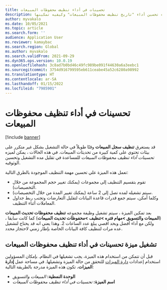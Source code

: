 ```yaml
---
title: تحسينات في أداء تنظيف محفوظات المبيعات
description: يصف هذا الموضوع ميزه تحسين أداء "تاريخ تنظيف محفوظات المبيعات" وكيفيه تمكينها.
author: myvakalo
ms.date: 10/05/2021
ms.topic: article
ms.search.form: ''
audience: Application User
ms.reviewer: kamaybac
ms.search.region: Global
ms.author: myvakalo
ms.search.validFrom: 2021-09-29
ms.dyn365.ops.version: 10.0.19
ms.openlocfilehash: 3c8ad7b0bd46c49fc989be091f44630a6a3eebc1
ms.sourcegitcommit: 3754d916799595eb611ceabe45a52c6280a98992
ms.translationtype: HT
ms.contentlocale: ar-SA
ms.lasthandoff: 01/15/2022
ms.locfileid: "7985901"
---
```

# <a name="sales-history-cleanup-performance-improvements"></a>تحسينات في أداء تنظيف محفوظات المبيعات

[!include [banner](../includes/banner.md)]

قد يستغرق **تنظيف سجل المبيعات** وقتًا طويلاً في حالة التشغيل بشكل غير متكرر على بيئات تحتوي على كمية كبيرة من تحديثات المبيعات. في هذه الحالات ، يمكن لميزه *تحسينات أداء تنظيف محفوظات المبيعات* للمساعدة في تقليل مده التشغيل وتحسين الوثوقيه.

تعمل هذه الميزة علي تحسين مهمة التنظيف الموجودة بالطرق التالية:

- تقوم بتقسيم التنظيف إلى مجموعات (يمكنك تغيير حجم المجموعة من خلال التخصيصات).
- سيتم تشغيله لمده تصل إلى 2 ساعة (يمكنك تغيير المدة من خلال التخصيصات).
- وكلما أمكن، سيتم جمع قدرات قاعدة البيانات لتقليل التعارضات وتجنب ربط جداول المعاملات أثناء التنظيف.

بعد تمكين الميزة ، سيتم تشغيل وظيفة مجموعه  **تنظيف محفوظات تحديث المبيعات** (**المبيعات والتسويق \>مهام فتره \>تنظيف \>محفوظات تحديث المبيعات**) كما كانت سابقا ، ولكن مع أداء أفضل وبحد اقصي يبلغ عدد الساعات 2. وهذا يعني انه قد يحتاج لتشغيل عده مرات لتنظيف كافة البيانات الخاصة بإطار زمني لاحتجاز محدد.

## <a name="turn-on-the-sales-history-cleanup-performance-improvements-feature"></a>تشغيل ميزة تحسينات في أداء تنظيف محفوظات المبيعات

قبل أن تتمكن من استخدام هذه الميزة، يجب تشغيلها في النظام. بإمكان المسؤولين استخدام إعدادات [دارة الميزات](../../fin-ops-core/fin-ops/get-started/feature-management/feature-management-overview.md) للتحقق من حالة الميزة وتشغيلها. في مساحة عمل **إدارة الميزات**، تكون هذه الميزة مدرجة بالطريقة التالية:

- **الوحدة النمطية:** *المبيعات والتسويق‎*
- **اسم الميزة:** *تحسينات في أداء تنظيف محفوظات المبيعات*
